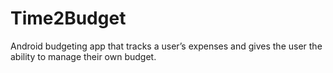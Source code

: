 # Time2Budget
Android budgeting app that tracks a user’s expenses and gives the user the ability to manage their own budget.
